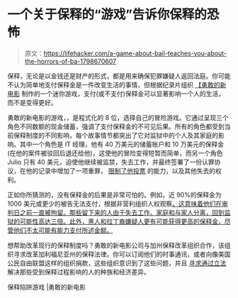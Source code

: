 # 一个关于保释的“游戏”告诉你保释的恐怖

> 原文：<https://lifehacker.com/a-game-about-bail-teaches-you-about-the-horrors-of-ba-1798670607>

保释，无论是以金钱还是财产的形式，都是用来确保犯罪嫌疑人返回法庭。你可能不认为简单地支付保释金是一件改变生活的事情，但根据纪录片组织 [【勇敢的新电影](http://www.bravenewfilms.org/) 制作的一个迷你游戏，支付(或不支付)保释金可以显著影响一个人的生活，而不是变得更好。



勇敢的新电影的游戏，，是程式化的 8 位，选择自己的冒险游戏。它通过呈现三个角色不同数额的现金储蓄，强调了支付保释金的不可见后果。所有的角色都受到当前保释制度的不同影响，每个故事情节都突出了它对监狱中的个人及其家庭的影响。其中一个角色是 IT 经理，他有 40 万美元的储蓄账户和 10 万美元的保释金(在他的案件被驳回后退还给他)，这使他的冒险变得短暂而简单，而另一个角色 Julio 只有 40 美元，迫使他继续被监禁，失去工作，并最终签署了一份认罪协议，在他的记录中增加了一项重罪， [限制了他投票](http://thelawdictionary.org/article/what-rights-do-convicted-felons-lose/) 的能力，以及其他失去的权利。

正如你所猜测的，没有保释金的后果是非常可怕的。例如，近 90%的保释金为 1000 美元或更少的被告无法支付，根据非营利组织人权观察[。这意味着他们在审判日之前一直被拘留。那些留下来的人由于失去工作、家庭和与家人分离，回到监狱的可能性高达三倍。此外，黑人和拉丁裔嫌疑人更有可能获得更高的保释金，尽管他们不太可能有能力支付所述金额。](https://www.hrw.org/sites/default/files/reports/us1210webwcover_0.pdf)

想帮助改革现行的保释制度吗？勇敢的新电影公司与加州保释改革组织合作，该组织寻求改革加利福尼亚州的保释法律。你可以订阅他们的时事通讯，或者向像美国公民自由联盟这样的组织捐款，这些组织意识到了这些问题，并且 [寻求通过立法](https://www.aclunc.org/our-work/legislation/bail-reform-ab-42) 解决那些受到保释过程影响的人的种族和经济差异。

保释陷阱游戏 |勇敢的新电影